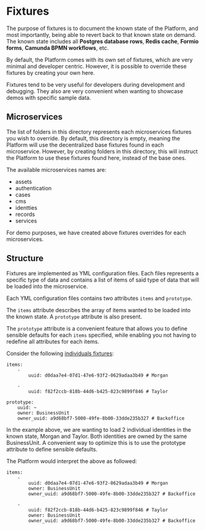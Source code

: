 # Fixtures

The purpose of fixtures is to document the known state of the Platform, and most importantly, being able to revert back to that known state on demand. The known state includes all **Postgres database rows**, **Redis cache**, **Formio forms**, **Camunda BPMN workflows**, etc.

By default, the Platform comes with its own set of fixtures, which are very minimal and developer centric. However, it is possible to override these fixtures by creating your own here.

Fixtures tend to be very useful for developers during development and debugging. They also are very convenient when wanting to showcase demos with specific sample data.

## Microservices

The list of folders in this directory represents each microservices fixtures you wish to override. By default, this directory is empty, meaning the Platform will use the decentralized base fixtures found in each microservice. However, by creating folders in this directory, this will instruct the Platform to use these fixtures found here, instead of the base ones.

The available microservices names are:

- assets
- authentication
- cases
- cms
- identties
- records
- services

For demo purposes, we have created above fixtures overrides for each microservices.

## Structure

Fixtures are implemented as YML configuration files. Each files represents a specific type of data and contains a list of items of said type of data that will be loaded into the microservice.

Each YML configuration files contains two attributes `items` and `prototype`.

The `items` attribute describes the array of items wanted to be loaded into the known state. A `prototype` attribute is also present.

The `prototype` attribute is a convenient feature that allows you to define sensible defaults for each `items` specified, while enabling you not having to redefine all attributes for each items.

Consider the following [individuals fixtures](identities/identity/individual/identities.yml):

```
items:
    -
        uuid: d0daa7e4-07d1-47e6-93f2-0629adaa3b49 # Morgan

    -
        uuid: f82f2ccb-818b-44d6-b425-823c9899f846 # Taylor

prototype:
    uuid: ~
    owner: BusinessUnit
    owner_uuid: a9d68bf7-5000-49fe-8b00-33dde235b327 # Backoffice
```

In the example above, we are wanting to load 2 individual identities in the known state, Morgan and Taylor. Both identities are owned by the same BusinessUnit. A convenient way to optimize this is to use the prototype attribute to define sensible defaults.

The Platform would interpret the above as followed:

```
items:
    -
        uuid: d0daa7e4-07d1-47e6-93f2-0629adaa3b49 # Morgan
        owner: BusinessUnit
        owner_uuid: a9d68bf7-5000-49fe-8b00-33dde235b327 # Backoffice

    -
        uuid: f82f2ccb-818b-44d6-b425-823c9899f846 # Taylor
        owner: BusinessUnit
        owner_uuid: a9d68bf7-5000-49fe-8b00-33dde235b327 # Backoffice
```
